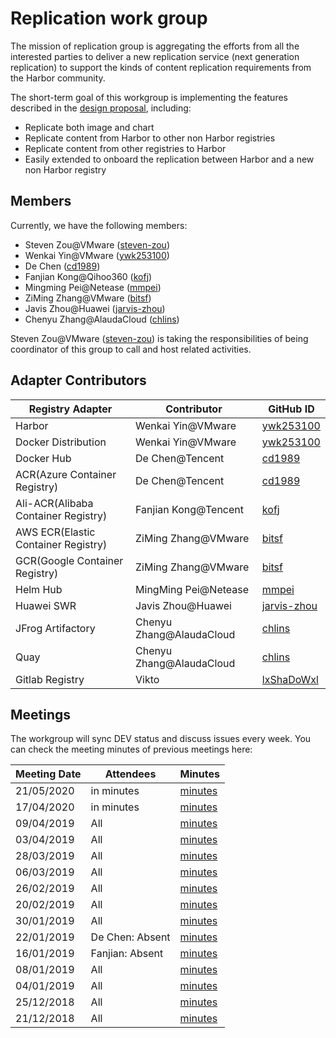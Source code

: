 # Replication work group

The mission of replication group is aggregating the efforts from all the interested parties to deliver a new replication service (next generation replication) to support the kinds of content replication requirements from the Harbor community.

The short-term goal of this workgroup is implementing the features described in the [design proposal](https://github.com/goharbor/community/pull/40), including:

* Replicate both image and chart
* Replicate content from Harbor to other non Harbor registries
* Replicate content from other registries to Harbor
* Easily extended to onboard the replication between Harbor and a new non Harbor registry

## Members

Currently, we have the following members:

* Steven Zou@VMware ([steven-zou](https://github.com/steven-zou))
* Wenkai Yin@VMware ([ywk253100](https://github.com/ywk253100))
* De Chen ([cd1989](https://github.com/cd1989))
* Fanjian Kong@Qihoo360 ([kofj](https://github.com/kofj))
* Mingming Pei@Netease ([mmpei](https://github.com/mmpei))
* ZiMing Zhang@VMware ([bitsf](https://github.com/bitsf))
* Javis Zhou@Huawei ([jarvis-zhou](https://github.com/jarvis-zhou))
* Chenyu Zhang@AlaudaCloud ([chlins](https://github.com/chlins))


Steven Zou@VMware ([steven-zou](https://github.com/steven-zou)) is taking the responsibilities of being coordinator of this group to call and host related activities.

## Adapter Contributors

| Registry Adapter |     Contributor      |      GitHub ID     |
|------------------|---------------|--------------------|
| Harbor           | Wenkai Yin@VMware    | [ywk253100](https://github.com/ywk253100) |
| Docker Distribution | Wenkai Yin@VMware    | [ywk253100](https://github.com/ywk253100) |
| Docker Hub           | De Chen@Tencent    | [cd1989](https://github.com/cd1989) |
| ACR(Azure Container Registry) | De Chen@Tencent    | [cd1989](https://github.com/cd1989) |
| Ali-ACR(Alibaba Container Registry) | Fanjian Kong@Tencent | [kofj](https://github.com/kofj) |
| AWS ECR(Elastic Container Registry) | ZiMing Zhang@VMware | [bitsf](https://github.com/bitsf) |
| GCR(Google Container Registry) | ZiMing Zhang@VMware | [bitsf](https://github.com/bitsf) |
| Helm Hub | MingMing Pei@Netease | [mmpei](https://github.com/mmpei) |
| Huawei SWR | Javis Zhou@Huawei | [jarvis-zhou](https://github.com/jarvis-zhou) |
| JFrog Artifactory | Chenyu Zhang@AlaudaCloud | [chlins](https://github.com/chlins) |
| Quay | Chenyu Zhang@AlaudaCloud | [chlins](https://github.com/chlins) |
| Gitlab Registry | Vikto | [lxShaDoWxl](https://github.com/lxShaDoWxl) |


## Meetings

The workgroup will sync DEV status and discuss issues every week. You can check the meeting minutes of previous meetings here:

| Meeting Date |    Attendees    |    Minutes                                       |
|--------------|-----------------|--------------------------------------------------|
| 21/05/2020   | in minutes      | [minutes](https://docs.google.com/document/d/1b3ahSYC5ML9adNCRsEAcsYJXFa73i36kRoKBHg1x1eQ/edit?usp=sharing) |
| 17/04/2020   | in minutes      | [minutes](https://docs.google.com/document/d/1Qu8KvxhJSIFSaeavb-IZ_Gn-B5svLyaJZB6m8xVBFM0/edit?usp=sharing)|
| 09/04/2019   | All             | [minutes](sync-meetings/2019-04-09/minutes.md)   |
| 03/04/2019   | All             | [minutes](sync-meetings/2019-04-03/minutes.md)   |
| 28/03/2019   | All             | [minutes](sync-meetings/2019-03-28/minutes.md)   |
| 06/03/2019   | All             | [minutes](sync-meetings/2019-03-06/minutes.md)   |
| 26/02/2019   | All             | [minutes](sync-meetings/2019-02-26/minutes.md)   |
| 20/02/2019   | All             | [minutes](sync-meetings/2019-02-20/minutes.md)   |
| 30/01/2019   | All             | [minutes](sync-meetings/2019-01-30/minutes.md)   |
| 22/01/2019   | De Chen: Absent | [minutes](sync-meetings/2019-01-22/minutes.md)   |
| 16/01/2019   | Fanjian: Absent | [minutes](sync-meetings/2019-01-16/minutes.md)   |
| 08/01/2019   | All             | [minutes](sync-meetings/2019-01-08/minutes.md)   |
| 04/01/2019   | All             | [minutes](sync-meetings/2019-01-04/minutes.md)   |
| 25/12/2018   | All             | [minutes](sync-meetings/2018-12-25/minutes.md)   |
| 21/12/2018   | All             | [minutes](sync-meetings/2018-12-21/minutes.md)   |

